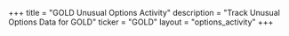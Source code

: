 +++
title = "GOLD Unusual Options Activity"
description = "Track Unusual Options Data for GOLD"
ticker = "GOLD"
layout = "options_activity"
+++

